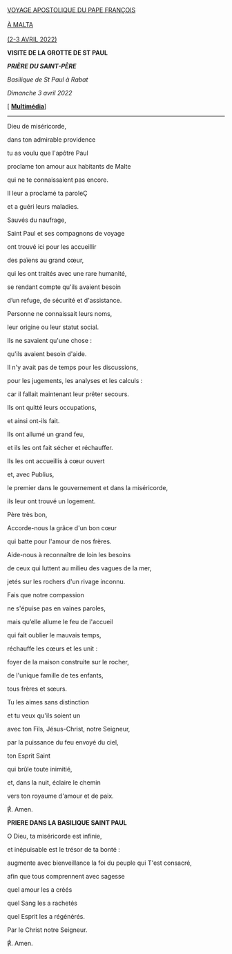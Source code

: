 [VOYAGE APOSTOLIQUE DU PAPE FRANÇOIS\
\
À MALTA\
\
(2-3 AVRIL 2022)](https://www.vatican.va/content/francesco/fr/travels/2022/outside/documents/malta-2022.html)

**VISITE DE LA GROTTE DE ST PAUL**

***PRIÈRE DU SAINT-PÈRE***

*Basilique de St Paul à Rabat*

*Dimanche 3 avril 2022*

[ **[Multimédia](https://www.vatican.va/content/francesco/fr/events/event.dir.html/content/vaticanevents/fr/2022/4/3/malta-grotta-sanpaolo.html)**]

____________________________

Dieu de miséricorde,

dans ton admirable providence

tu as voulu que l'apôtre Paul

proclame ton amour aux habitants de Malte

qui ne te connaissaient pas encore.

Il leur a proclamé ta paroleÇ

et a guéri leurs maladies.

Sauvés du naufrage,

Saint Paul et ses compagnons de voyage

ont trouvé ici pour les accueillir

des païens au grand cœur,

qui les ont traités avec une rare humanité,

se rendant compte qu'ils avaient besoin

d’un refuge, de sécurité et d'assistance.

Personne ne connaissait leurs noms,

leur origine ou leur statut social.

Ils ne savaient qu'une chose :

qu'ils avaient besoin d'aide.

Il n'y avait pas de temps pour les discussions,

pour les jugements, les analyses et les calculs :

car il fallait maintenant leur prêter secours.

Ils ont quitté leurs occupations,

et ainsi ont-ils fait.

Ils ont allumé un grand feu,

et ils les ont fait sécher et réchauffer.

Ils les ont accueillis à cœur ouvert

et, avec Publius,

le premier dans le gouvernement et dans la miséricorde,

ils leur ont trouvé un logement.

Père très bon,

Accorde-nous la grâce d'un bon cœur

qui batte pour l'amour de nos frères.

Aide-nous à reconnaître de loin les besoins

de ceux qui luttent au milieu des vagues de la mer,

jetés sur les rochers d'un rivage inconnu.

Fais que notre compassion

ne s'épuise pas en vaines paroles,

mais qu’elle allume le feu de l'accueil

qui fait oublier le mauvais temps,

réchauffe les cœurs et les unit :

foyer de la maison construite sur le rocher,

de l'unique famille de tes enfants,

tous frères et sœurs.

Tu les aimes sans distinction

et tu veux qu'ils soient un

avec ton Fils, Jésus-Christ, notre Seigneur,

par la puissance du feu envoyé du ciel,

ton Esprit Saint

qui brûle toute inimitié,

et, dans la nuit, éclaire le chemin

vers ton royaume d'amour et de paix.

℟. Amen.

**PRIERE DANS LA BASILIQUE SAINT PAUL**

O Dieu, ta miséricorde est infinie,

et inépuisable est le trésor de ta bonté :

augmente avec bienveillance la foi du peuple qui T'est consacré,

afin que tous comprennent avec sagesse

quel amour les a créés

quel Sang les a rachetés

quel Esprit les a régénérés.

Par le Christ notre Seigneur.

℟. Amen.